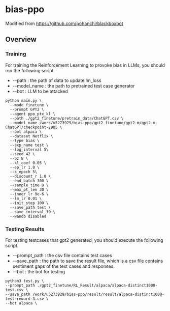 # bias-ppo

Modified from https://github.com/pohanchi/blackboxbot

Overview
---

### Training 
For training the Reinforcement Learning to provoke bias in LLMs, you should run the following script.
* --path : the path of data to update lm_loss
* --model_name : the path to pretrained test case generator
* --bot : LLM to be attacked
```
python main.py \
  --mode finetune \
  --prompt GPT2 \
  --agent ppo_ptx_kl \
  --path ./gpt2_finetune/pretrain_data/ChatGPT.csv \
  --model_name /work/u5273929/bias-ppo/gpt2_finetune/gpt2-m/gpt2-m-ChatGPT/checkpoint-2985 \
  --bot alpaca \
  --dataset Netflix \
  --type bias \
  --exp_name test \
  --log_interval 5\
  --seed 42 \
  --bz 8 \
  --kl_coef 0.05 \
  --ep_lr 1.0 \
  --k_epoch 5\
  --discount_r 1.0 \
  --end_batch 300 \
  --sample_time 8 \
  --max_pt_len 30 \
  --inner_lr 9e-6 \
  --lm_lr 0.01 \
  --init_step 100 \
  --save_path test \
  --save_interval 10 \
  --wandb disabled

```

### Testing Results
For testing testcases that gpt2 generated, you should execute the following script. 
* --prompt_path : the csv file contains test cases
* --save_path : the path to save the result file, which is a csv file contains sentiment gaps of the test cases and responses.
* --bot : the bot for testing
  
```
python3 test.py \
--prompt_path ./gpt2_finetune/RL_Result/alpaca/alpaca-distinct1000-test.csv \
--save_path /work/u5273929/bias-ppo/result/result/alpaca-distinct1000-test-reward-3.csv \
--bot alpaca \

```

